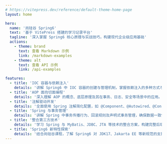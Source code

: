 ```yaml
---
# https://vitepress.dev/reference/default-theme-home-page
layout: home

hero:
  name: '尚硅谷 Spring6'
  text: '基于 VitePress 搭建的学习记录平台'
  tagline: '深入掌握 Spring6 核心原理与实战技巧，构建现代企业级应用基础'
  actions:
    - theme: brand
      text: 查看 Markdown 示例
      link: /markdown-examples
    - theme: alt
      text: 查看 API 示例
      link: /api-examples

features:
  - title: 'IOC 容器与依赖注入'
    details: '讲解 Spring6 中 IOC 容器的创建与管理机制，掌握依赖注入的多种方式与高级用法。'
  - title: 'AOP 面向切面编程'
    details: '深入理解 AOP 的概念、底层原理及其在事务、日志、安全等场景中的应用。'
  - title: '注解驱动开发'
    details: '全面使用 Spring 注解简化配置，如 @Component、@Autowired、@Configuration 等，提升开发效率。'
  - title: 'Spring 与事务管理'
    details: '讲解 Spring 中事务传播行为、回滚规则及声明式事务管理，确保数据一致性。'
  - title: '整合第三方技术'
    details: '学习 Spring 与 MyBatis、JDBC、JTA 等技术的整合方案，构建完整后端体系。'
  - title: 'Spring6 新特性探索'
    details: '结合尚硅谷课程，了解 Spring6 对 JDK17、Jakarta EE 等新规范的支持与优化。'
---
```

